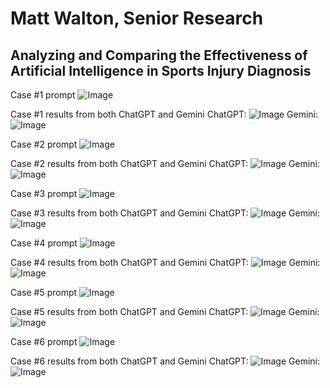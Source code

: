 # Matt Walton, Senior Research
## Analyzing and Comparing the Effectiveness of Artificial Intelligence in Sports Injury Diagnosis

Case #1 prompt
![Image](https://github.com/user-attachments/assets/2d765324-70e1-43af-89fa-e4d73f3165d4)

Case #1 results from both ChatGPT and Gemini
ChatGPT:
![Image](https://github.com/user-attachments/assets/39132b5d-4603-46aa-a202-db16395c60dd)
Gemini:
![Image](https://github.com/user-attachments/assets/7b4a990f-b23b-4534-bd09-5ca52f061571)

Case #2 prompt
![Image](https://github.com/user-attachments/assets/18411354-4fad-400c-a178-b2fe8320cae6)

Case #2 results from both ChatGPT and Gemini
ChatGPT:
![Image](https://github.com/user-attachments/assets/2cb31418-da46-45c7-87aa-2ec7f1719a0e)
Gemini:
![Image](https://github.com/user-attachments/assets/cb78e217-6a4e-40ee-9d0a-bd397c0e241b)

Case #3 prompt
![Image](https://github.com/user-attachments/assets/21501ea8-a0fa-4d91-bd28-f4386f453cb8)

Case #3 results from both ChatGPT and Gemini
ChatGPT:
![Image](https://github.com/user-attachments/assets/b5c47899-3299-4b12-a1bd-35d2a848fb70)
Gemini:
![Image](https://github.com/user-attachments/assets/f3a5784a-f272-4bd4-8192-8c2f6aa3fd0d)

Case #4 prompt
![Image](https://github.com/user-attachments/assets/96f3f6ef-18f4-4a30-9749-c44391626344)

Case #4 results from both ChatGPT and Gemini
ChatGPT:
![Image](https://github.com/user-attachments/assets/33c33d00-fe25-436d-89e6-d4a72e17ac3e)
Gemini:
![Image](https://github.com/user-attachments/assets/8e9c4ddd-33a8-48c7-ab1d-007bbcedc5ce)

Case #5 prompt
![Image](https://github.com/user-attachments/assets/5d641db6-f885-4e6f-a5e8-b3c0c361b787)

Case #5 results from both ChatGPT and Gemini
ChatGPT:
![Image](https://github.com/user-attachments/assets/944bca38-5ac4-4ab5-9fef-4feadb30c27a)
Gemini:
![Image](https://github.com/user-attachments/assets/23f52e67-88c8-4731-a934-7cbda9b56e79)

Case #6 prompt
![Image](https://github.com/user-attachments/assets/161a9851-6fce-4db9-a1d4-47134e4b8c18)

Case #6 results from both ChatGPT and Gemini
ChatGPT:
![Image](https://github.com/user-attachments/assets/8349562d-8464-4f41-b467-fca1991a4519)
Gemini:
![Image](https://github.com/user-attachments/assets/63c1224f-0ef6-4c71-8969-52f1d2375284)

